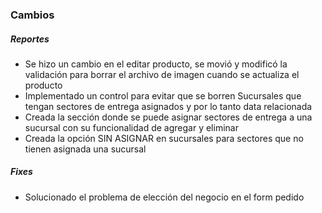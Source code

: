<h3>Cambios</h3>
<h5>Reportes</h5>
<ul>
    <li>Se hizo un cambio en el editar producto, se movió y modificó la validación para borrar el archivo de imagen cuando se actualiza el producto</li>
    <li>Implementado un control para evitar que se borren Sucursales que tengan sectores de entrega asignados y por lo tanto data relacionada</li>
    <li>Creada la sección donde se puede asignar sectores de entrega a una sucursal con su funcionalidad de agregar y eliminar</li>
    <li>Creada la opción SIN ASIGNAR en sucursales para sectores que no tienen asignada una sucursal</li>
</ul>

<h5>Fixes</h5>
<ul>
    <li>Solucionado el problema de elección del negocio en el form pedido</li>
</ul>
